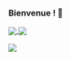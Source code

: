 ### Bienvenue ! 👋


<a href="https://github.com/eliwena">
  <img align="center" src="https://github-readme-stats.vercel.app/api?username=eliwena&count_private=true&show_icons=true&theme=radical&hide=issues, stars" />
</a>
<a href="https://github.com/eliwena">
  <img align="center" src="https://github-readme-stats.vercel.app/api/top-langs/?username=eliwena&layout=compact&theme=radical" />
</a>
<br>
<br>
<a href="https://github.com/Eliwena">
  <img src="https://shields-io-visitor-counter.herokuapp.com/badge?page=Eliwena.Eliwena&style=for-the-badge">
<a>
